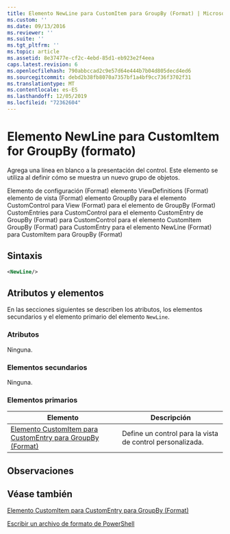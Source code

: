```yaml
---
title: Elemento NewLine para CustomItem para GroupBy (Format) | Microsoft Docs
ms.custom: ''
ms.date: 09/13/2016
ms.reviewer: ''
ms.suite: ''
ms.tgt_pltfrm: ''
ms.topic: article
ms.assetid: 8e37477e-cf2c-4ebd-85d1-eb923e2f4eea
caps.latest.revision: 6
ms.openlocfilehash: 790abbccad2c9e57d64e444b7b04d805decd4ed6
ms.sourcegitcommit: debd2b38fb8070a7357bf1a4bf9cc736f3702f31
ms.translationtype: MT
ms.contentlocale: es-ES
ms.lasthandoff: 12/05/2019
ms.locfileid: "72362604"
---
```

# <a name="newline-element-for-customitem-for-groupby-format"></a>Elemento NewLine para CustomItem for GroupBy (formato)

Agrega una línea en blanco a la presentación del control. Este elemento se utiliza al definir cómo se muestra un nuevo grupo de objetos.

Elemento de configuración (Format) elemento ViewDefinitions (Format) elemento de vista (Format) elemento GroupBy para el elemento CustomControl para View (Format) para el elemento de GroupBy (Format) CustomEntries para CustomControl para el elemento CustomEntry de GroupBy (Format) para CustomControl para el elemento CustomItem GroupBy (Format) para CustomEntry para el elemento NewLine (Format) para CustomItem para GroupBy (Format)

## <a name="syntax"></a>Sintaxis

```xml
<NewLine/>
```

## <a name="attributes-and-elements"></a>Atributos y elementos

En las secciones siguientes se describen los atributos, los elementos secundarios y el elemento primario del elemento `NewLine`.

### <a name="attributes"></a>Atributos

Ninguna.

### <a name="child-elements"></a>Elementos secundarios

Ninguna.

### <a name="parent-elements"></a>Elementos primarios

|Elemento|Descripción|
|-------------|-----------------|
|[Elemento CustomItem para CustomEntry para GroupBy (Format)](./customitem-element-for-customentry-for-groupby-format.md)|Define un control para la vista de control personalizada.|

## <a name="remarks"></a>Observaciones

## <a name="see-also"></a>Véase también

[Elemento CustomItem para CustomEntry para GroupBy (Format)](./customitem-element-for-customentry-for-groupby-format.md)

[Escribir un archivo de formato de PowerShell](./writing-a-powershell-formatting-file.md)
